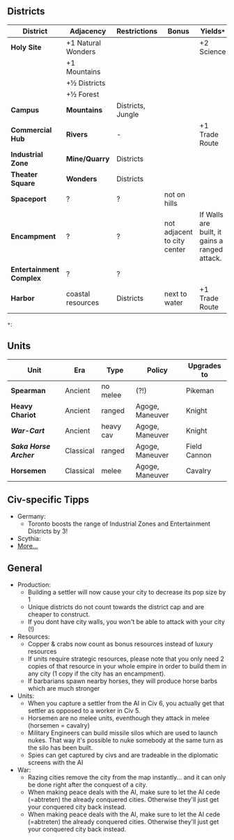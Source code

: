 ## Districts
|District     |Adjacency          |Restrictions    |Bonus            |Yields`*`  |
| ----------- | ----------------- | -------------- | -------------- | ---------- |
|**Holy Site**|+1 Natural Wonders |||+2 Science|
|             |+1 Mountains       |||          |
|             |+½ Districts       |||          |
|             |+½ Forest          |||          |  
|**Campus**|**Mountains**|Districts, Jungle||||    
|**Commercial Hub**|**Rivers**|-||+1 Trade Route|+4 Gold|    
|**Industrial Zone**|**Mine/Quarry**|Districts|||+2 Production|    
|**Theater Square**|**Wonders**|Districts|||+2 Culture|    
|**Spaceport**|?|?|not on hills|||-|    
|**Encampment**|?|?|not adjacent to city center|If Walls are built, it gains a ranged attack.||+1 Culture, + 1 Production|    
|**Entertainment Complex**|?|?||||?|    
|**Harbor**|coastal resources|Districts|next to water|+1 Trade Route||+2 Gold, +1 Gold|  

`*`: 

## Units
|Unit     |Era    |Type      |Policy    |Upgrades to |
| ------- | ----- | -------- | -------- | ---------  |
|**Spearman**|Ancient|no melee |(?!)|Pikeman|
|**Heavy Chariot**|Ancient|ranged|Agoge, Maneuver|Knight|Maneuver|
|***War-Cart***|Ancient|heavy cav|Agoge, Maneuver|Knight|
|***Saka Horse Archer***|Classical|ranged|Agoge, Maneuver|Field Cannon|  
|**Horsemen**|Classical|melee|Agoge, Maneuver|Cavalry|

## Civ-specific Tipps
* Germany:
  * Toronto boosts the range of Industrial Zones and Entertainment Districts by 3!
* Scythia:
* [More...](https://www.youtube.com/playlist?list=PLQFX9B_9L4-me8e0IDeMdFq0eFI9k9TV7)  


## General
* Production: 
  * Building a settler will now cause your city to decrease its pop size by 1
  * Unique districts do not count towards the district cap and are cheaper to construct.
  * If you dont have city walls, you won't be able to attack with your city (!)
* Resources: 
  * Copper & crabs now count as bonus resources instead of luxury resources
  * If units require strategic resources, please note that you only need 2 copies of that resource in your whole empire in order to build them in any city (1 copy if the city has an encampment).
  * If barbarians spawn nearby horses, they will produce horse barbs which are much stronger                 
* Units:
  * When you capture a settler from the AI in Civ 6, you actually get that settler as opposed to a worker in Civ 5.
  * Horsemen are no melee units, eventhough they attack in melee (horsemen = cavalry)
  * Military Engineers can build missile silos which are used to launch nukes. That way it's possible to nuke somebody at the same turn as the silo has been built.
  * Spies can get captured by civs and are tradeable in the diplomatic screens with the AI
* War:
  * Razing cities remove the city from the map instantly... and it can only be done right after the conquest of a city.
  * When making peace deals with the AI, make sure to let the AI cede (=abtreten) the already conquered cities. Otherwise they'll just get your conquered city back instead.
  * When making peace deals with the AI, make sure to let the AI cede (=abtreten) the already conquered cities. Otherwise they'll just get your conquered city back instead.


